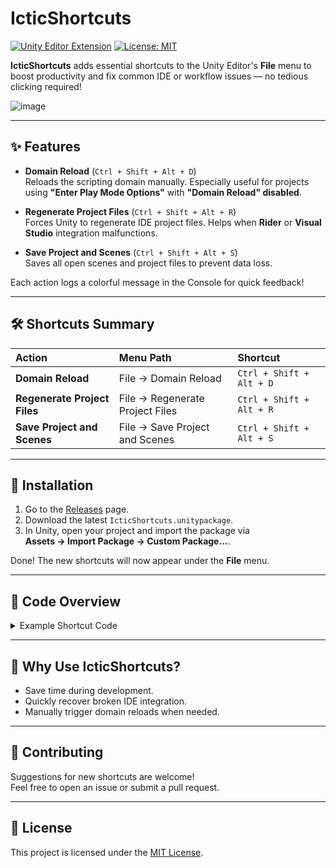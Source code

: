 # IcticShortcuts

[![Unity Editor Extension](https://img.shields.io/badge/Unity-Editor%20Extension-blue.svg)](https://unity.com/)
[![License: MIT](https://img.shields.io/badge/License-MIT-yellow.svg)](LICENSE)

**IcticShortcuts** adds essential shortcuts to the Unity Editor's **File** menu to boost productivity and fix common IDE or workflow issues — no tedious clicking required!

![image](https://github.com/user-attachments/assets/aee38216-fbf8-4a39-947c-4b5fac6975ec)

---

## ✨ Features

- **Domain Reload** (`Ctrl + Shift + Alt + D`)  
  Reloads the scripting domain manually. Especially useful for projects using **"Enter Play Mode Options"** with **"Domain Reload" disabled**.

- **Regenerate Project Files** (`Ctrl + Shift + Alt + R`)  
  Forces Unity to regenerate IDE project files. Helps when **Rider** or **Visual Studio** integration malfunctions.

- **Save Project and Scenes** (`Ctrl + Shift + Alt + S`)  
  Saves all open scenes and project files to prevent data loss.

Each action logs a colorful message in the Console for quick feedback!

---

## 🛠 Shortcuts Summary

| Action                      | Menu Path                     | Shortcut                |
| :--------------------------- | :----------------------------- | :---------------------- |
| **Domain Reload**            | File → Domain Reload           | `Ctrl + Shift + Alt + D` |
| **Regenerate Project Files** | File → Regenerate Project Files | `Ctrl + Shift + Alt + R` |
| **Save Project and Scenes**  | File → Save Project and Scenes  | `Ctrl + Shift + Alt + S` |

---

## 🚀 Installation

1. Go to the [Releases](https://github.com/IcticStep/IcticShortcuts/releases) page.
2. Download the latest `IcticShortcuts.unitypackage`.
3. In Unity, open your project and import the package via  
   **Assets → Import Package → Custom Package...**.

Done! The new shortcuts will now appear under the **File** menu.

---

## 📜 Code Overview

<details>
<summary>Example Shortcut Code</summary>

```csharp
[MenuItem("File/Domain Reload %#&d")]
public static void ReloadDomain()
{
    AssetDatabase.SaveAssets();
    EditorUtility.RequestScriptReload();
    LogActionDone("Domain reloaded.");
}
```
- `%` = Ctrl (Cmd on Mac)
- `#` = Shift
- `&` = Alt
- `d` = D key
</details>

---

## 🎯 Why Use IcticShortcuts?

- Save time during development.
- Quickly recover broken IDE integration.
- Manually trigger domain reloads when needed.

---

## 🤝 Contributing

Suggestions for new shortcuts are welcome!  
Feel free to open an issue or submit a pull request.

---

## 📢 License

This project is licensed under the [MIT License](LICENSE).
